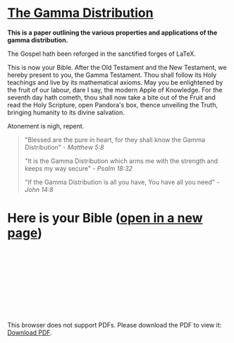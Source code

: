 # [The Gamma Distribution](The_gamma_distribution.pdf)

**This is a paper outlining the various properties and applications of the gamma distribution.**

The Gospel hath been reforged in the sanctified forges of LaTeX.

This is now your Bible. After the Old Testament and the New Testament, we hereby present to you, the Gamma Testament. Thou shall follow its Holy teachings and live by its mathematical axioms. May you be enlightened by the fruit of our labour, dare I say, the modern Apple of Knowledge. For the seventh day hath cometh, thou shall now take a bite out of the Fruit and read the Holy Scripture, open Pandora's box, thence unveiling the Truth, bringing humanity to its divine salvation.

Atonement is nigh, repent.

> "Blessed are the pure in heart, for they shall know the Gamma Distribution" - _Matthew 5:8_
>
> "It is the Gamma Distribution which arms me with the strength and keeps my way secure" - _Psalm 18:32_
>
> "If the Gamma Distribution is all you have, You have all you need" - _John 14:8_

# Here is your Bible ([open in a new page](The_gamma_distribution.pdf))

<object data="The_gamma_distribution.pdf" type="application/pdf" width="980px" height="700px">
    <embed src="The_gamma_distribution.pdf">
        <p>This browser does not support PDFs. Please download the PDF to view it: <a href="The_gamma_distribution.pdf">Download PDF</a>.</p>
    </embed>
</object>
